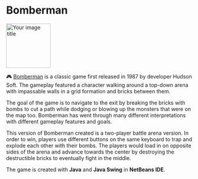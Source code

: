 # Bomberman

<img src="https://user-images.githubusercontent.com/36112125/113488697-abe2d000-948d-11eb-8327-4ebe52b7a957.png" alt="Your image title" width="120"/>

:video_game: [Bomberman](https://en.wikipedia.org/wiki/Bomberman) is a classic game first released in 1987 by developer Hudson Soft. The gameplay featured a character walking around a top-down arena with impassable walls in a grid formation and bricks between them. 

The goal of the game is to navigate to the exit by breaking the bricks with bombs to cut a path while dodging or blowing up the monsters that were on the map too. Bomberman has went through many different interpretations with different gameplay features and goals. 

This version of Bomberman created is a two-player battle arena version. In order to win, players use different buttons on the same keyboard to trap and explode each other with their bombs. The players would load in on opposite sides of the arena and advance towards the center by destroying the destructible bricks to eventually fight in the middle.

The game is created with **Java** and **Java Swing** in **NetBeans IDE**.
